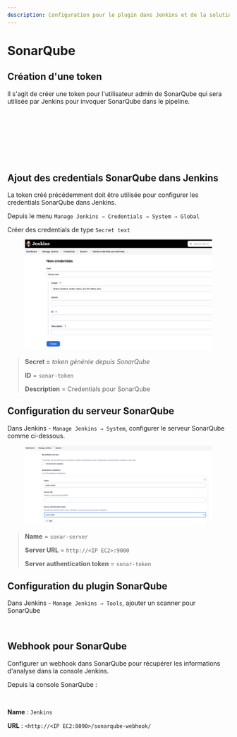 ```yaml
---
description: Configuration pour le plugin dans Jenkins et de la solution SonarQube
---
```


# SonarQube

## **Création d'une token**

Il s'agit de créer une token pour l'utilisateur admin de SonarQube qui sera utilisée par Jenkins pour invoquer SonarQube dans le pipeline.

<figure><img src="https://github.com/smontri/esgi-devsecops/raw/main/images/sonar-token.jpg" alt=""><figcaption></figcaption></figure>

<figure><img src="../../.gitbook/assets/image (17).png" alt=""><figcaption></figcaption></figure>

<figure><img src="../../.gitbook/assets/image (19).png" alt=""><figcaption></figcaption></figure>

<figure><img src="../../.gitbook/assets/image (20).png" alt=""><figcaption></figcaption></figure>

## Ajout des credentials SonarQube dans Jenkins

La token créé précédemment doit  être utilisée pour configurer les credentials SonarQube dans Jenkins.

Depuis le menu `Manage Jenkins ⇒ Credentials ⇒ System ⇒ Global`

Créer des credentials de type `Secret text`

<figure><img src="../../.gitbook/assets/image (34).png" alt=""><figcaption></figcaption></figure>

> **Secret =** _token générée depuis SonarQube_
>
> **ID** = `sonar-token`
>
> **Description** = Credentials pour SonarQube

## **Configuration du serveur SonarQube**

Dans Jenkins - `Manage Jenkins ⇒ System`, configurer le serveur SonarQube comme ci-dessous.

<figure><img src="../../.gitbook/assets/image (35).png" alt=""><figcaption></figcaption></figure>

> **Name** = `sonar-server`
>
> **Server URL** = `http://<IP EC2>:9000`
>
> **Server authentication token** = `sonar-token`

## **Configuration du plugin SonarQube**

Dans Jenkins - `Manage Jenkins ⇒ Tools`, ajouter un scanner pour SonarQube

<figure><img src="https://github.com/smontri/esgi-devsecops/raw/main/images/sonar-scanner-jenkins.jpg" alt=""><figcaption></figcaption></figure>

## **Webhook pour SonarQube**

Configurer un webhook dans SonarQube pour récupérer les informations d'analyse dans la console Jenkins.

Depuis la console SonarQube :

<figure><img src="https://github.com/smontri/esgi-devsecops/raw/main/images/sonar-webhook.jpg" alt=""><figcaption></figcaption></figure>

**Name** : `Jenkins`

**URL** : `<http://<IP EC2:8090>/sonarqube-webhook/`
